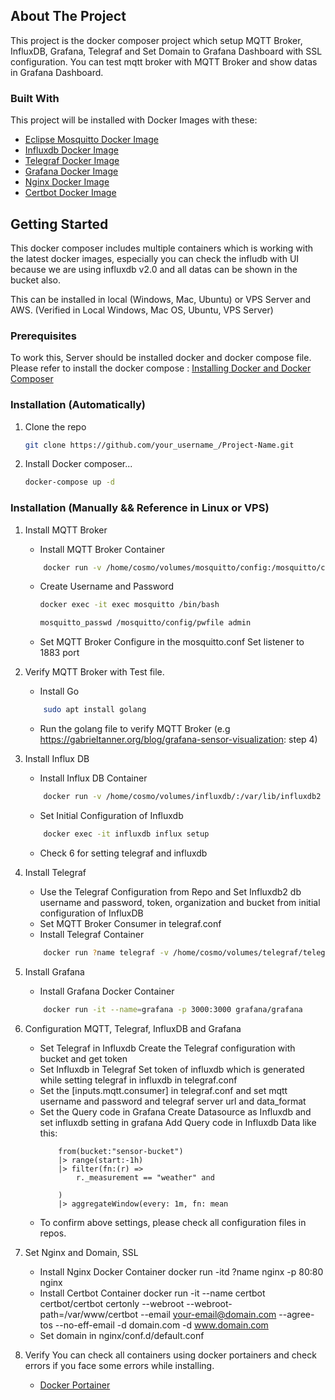 <!-- ABOUT THE PROJECT -->
## About The Project

This project is the docker composer project which setup MQTT Broker, InfluxDB, Grafana, Telegraf and Set Domain to Grafana Dashboard with SSL configuration.
You can test mqtt broker with MQTT Broker and show datas in Grafana Dashboard.

### Built With

This project will be installed with Docker Images with these:
* [Eclipse Mosquitto Docker Image](https://hub.docker.com/_/eclipse-mosquitto)
* [Influxdb Docker Image](https://hub.docker.com/_/influxdb)
* [Telegraf Docker Image](https://hub.docker.com/_/telegraf)
* [Grafana Docker Image](https://hub.docker.com/r/grafana/grafana)
* [Nginx Docker Image](https://hub.docker.com/_/nginx)
* [Certbot Docker Image](https://hub.docker.com/r/certbot/certbot)



<!-- GETTING STARTED -->
## Getting Started

This docker composer includes multiple containers which is working with the latest docker images, especially you can check the infludb with UI because we are using influxdb v2.0 and all datas can be shown in the bucket also.

This can be installed in local (Windows, Mac, Ubuntu) or VPS Server and AWS. (Verified in Local Windows, Mac OS, Ubuntu, VPS Server)


### Prerequisites
To work this, Server should be installed docker and docker compose file.
Please refer to install the docker compose : [Installing Docker and Docker Composer](https://docs.docker.com/compose/install/)

### Installation (Automatically)

1. Clone the repo
   ```sh
   git clone https://github.com/your_username_/Project-Name.git
   ```
2. Install Docker composer...
   ```sh
   docker-compose up -d
   ```
### Installation (Manually && Reference in Linux or VPS) 

1. Install MQTT Broker
    - Install MQTT Broker Container
    ```sh
        docker run -v /home/cosmo/volumes/mosquitto/config:/mosquitto/config -v /home/cosmo/volumes/mosquitto/data:/mosquitto/data -v /home/cosmo/volumes/mosquitto/log:/mosquitto/log -p 1883:1883 -p 9001:9001 --name mqtt eclipse-mosquitto
    ```

    - Create Username and Password
        ```sh
        docker exec -it exec mosquitto /bin/bash
        
        mosquitto_passwd /mosquitto/config/pwfile admin
        ```
    - Set MQTT Broker Configure in the mosquitto.conf
        Set listener to 1883 port

2. Verify MQTT Broker with Test file. 
    - Install Go 
    ```sh
        sudo apt install golang 
    ```
    - Run the golang file to verify MQTT Broker
        (e.g https://gabrieltanner.org/blog/grafana-sensor-visualization: step 4)
3. Install Influx DB 
    - Install Influx DB Container
    ```sh
        docker run -v /home/cosmo/volumes/influxdb/:/var/lib/influxdb2 -p 8086 ?name influxdb influxdb:2.0.6
    ```
    - Set Initial Configuration of Influxdb
    ```sh
        docker exec -it influxdb influx setup
    ```
    - Check 6 for setting telegraf and influxdb
4. Install Telegraf
    - Use the Telegraf Configuration from Repo and Set Influxdb2 db username and password, token, organization and bucket from initial configuration of InfluxDB
    - Set MQTT Broker Consumer in telegraf.conf
    - Install Telegraf Container
    ```sh
        docker run ?name telegraf -v /home/cosmo/volumes/telegraf/telegraf.conf:/etc/telegraf/telegraf.conf :ro telegraf
    ```
5. Install Grafana
    - Install Grafana Docker Container
    ```sh
        docker run -it --name=grafana -p 3000:3000 grafana/grafana
    ```
6. Configuration MQTT, Telegraf, InfluxDB and Grafana
    - Set Telegraf in Influxdb
        Create the Telegraf configuration with bucket and get token
    - Set Influxdb in Telegraf
        Set token of influxdb which is generated while setting telegraf in influxdb in telegraf.conf
    - Set the [inputs.mqtt.consumer] in telegraf.conf and set mqtt username and password and telegraf server url and data_format
    - Set the Query code in Grafana
        Create Datasource as Influxdb and set influxdb setting in grafana
        Add Query code in Influxdb Data like this: 
        ```
            from(bucket:"sensor-bucket")
            |> range(start:-1h)
            |> filter(fn:(r) =>
                r._measurement == "weather" and
                
            )
            |> aggregateWindow(every: 1m, fn: mean
        ```
    - To confirm above settings, please check all configuration files in repos.
7. Set Nginx and Domain, SSL
    - Install Nginx Docker Container
        docker run -itd ?name nginx -p 80:80 nginx
    - Install Certbot Container
        docker run -it --name certbot certbot/certbot certonly --webroot --webroot-path=/var/www/certbot --email your-email@domain.com --agree-tos --no-eff-email -d domain.com -d www.domain.com
    - Set domain in nginx/conf.d/default.conf
8. Verify
    You can check all containers using docker portainers and check errors if you face some errors while installing.
     * [Docker Portainer](https://documentation.portainer.io/v2.0/deploy/ceinstalldocker/)
    
